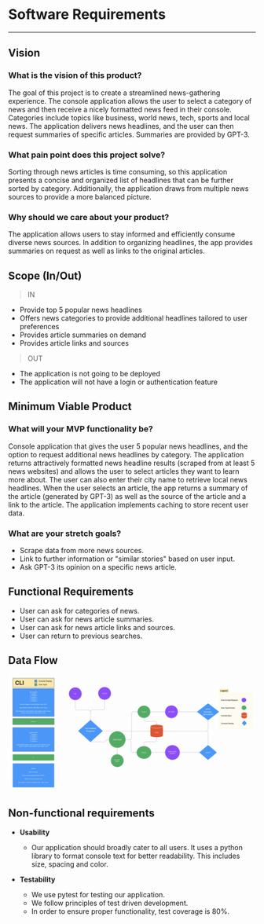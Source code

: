 # Software Requirements

---

## Vision

### What is the vision of this product?

The goal of this project is to create a streamlined news-gathering experience. The console application allows the user to select a category of news and then receive a nicely formatted news feed in their console. Categories include topics like business, world news, tech, sports and local news. The application delivers news headlines, and the user can then request summaries of specific articles. Summaries are provided by GPT-3.

### What pain point does this project solve?

Sorting through news articles is time consuming, so this application presents a concise and organized list of headlines that can be further sorted by category. Additionally, the application draws from multiple news sources to provide a more balanced picture.

### Why should we care about your product?

The application allows users to stay informed and efficiently consume diverse news sources. In addition to organizing headlines, the app provides summaries on request as well as links to the original articles.

## Scope (In/Out)

>IN

* Provide top 5 popular news headlines
* Offers news categories to provide additional headlines tailored to user preferences
* Provides article summaries on demand
* Provides article links and sources

>OUT

* The application is not going to be deployed
* The application will not have a login or authentication feature



## Minimum Viable Product

### What will your MVP functionality be?

Console application that gives the user 5 popular news headlines, and the option to request additional news headlines by category. The application returns attractively formatted news headline results (scraped from at least 5 news websites) and allows the user to select articles they want to learn more about. The user can also enter their city name to retrieve local news headlines. When the user selects an article, the app returns a summary of the article (generated by GPT-3) as well as the source of the article and a link to the article. The application implements caching to store recent user data.

### What are your stretch goals?

* Scrape data from more news sources.
* Link to further information or "similar stories" based on user input.
* Ask GPT-3 its opinion on a specific news article.

## Functional Requirements

* User can ask for categories of news.
* User can ask for news article summaries.
* User can ask for news article links and sources.
* User can return to previous searches.


## Data Flow

![wireframe and domain model](img/wireframe&domain_model.png)


## Non-functional requirements

* **Usability** 
  * Our application should broadly cater to all users. It uses a python library to format console text for better readability. This includes size, spacing and color.

* **Testability** 
  * We use pytest for testing our application. 
  * We follow principles of test driven development.
  * In order to ensure proper functionality, test coverage is 80%.

